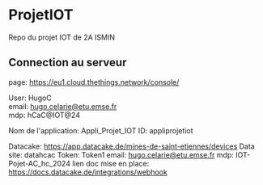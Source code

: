 # ProjetIOT
Repo du projet IOT de 2A ISMIN

## Connection au serveur

page: https://eu1.cloud.thethings.network/console/

User: HugoC\
email: hugo.celarie@etu.emse.fr\
mdp: hCaC@IOT@24

Nom de l'application: Appli_Projet_IOT
ID: appliprojetiot



Datacake: https://app.datacake.de/mines-de-saint-etiennes/devices
Data site: datahcac
Token: Token1
email: hugo.celarie@etu.emse.fr
mdp: IOT-Pojet-AC_hc_2024
lien doc mise en place: https://docs.datacake.de/integrations/webhook